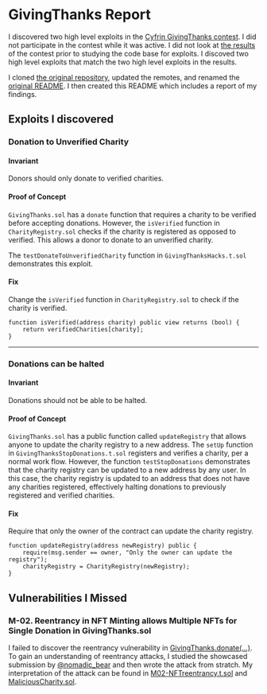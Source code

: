 # GivingThanks Report

I discovered two high level exploits in the [Cyfrin GivingThanks contest](https://codehawks.cyfrin.io/c/2024-11-giving-thanks). I did not participate in the contest while it was active. I did not look at [the results](https://codehawks.cyfrin.io/c/2024-11-giving-thanks/results?t=report&page=1) of the contest prior to studying the code base for exploits. I discoved two high level exploits that match the two high level exploits in the results.  

I cloned [the original repository](https://github.com/Cyfrin/2024-11-giving-thanks), updated the remotes, and renamed the [original README](original_README.md). I then created this README which includes a report of my findings.  

## Exploits I discovered

### Donation to Unverified Charity

#### Invariant

Donors should only donate to verified charities.

#### Proof of Concept

 `GivingThanks.sol` has a `donate` function that requires a charity to be verified before accepting donations. However, the `isVerified` function in `CharityRegistry.sol` checks if the charity is registered as opposed to verified. This allows a donor to donate to an unverified charity.

 The `testDonateToUnverifiedCharity` function in `GivingThanksHacks.t.sol` demonstrates this exploit.

#### Fix

Change the `isVerified` function in `CharityRegistry.sol` to check if the charity is verified.

```solidity
function isVerified(address charity) public view returns (bool) {
    return verifiedCharities[charity];
}
```

---

### Donations can be halted

#### Invariant

Donations should not be able to be halted.

#### Proof of Concept

`GivingThanks.sol` has a public function called `updateRegistry` that allows anyone to update the charity registry to a new address. The `setUp` function in `GivingThanksStopDonations.t.sol` registers and verifies a charity, per a normal work flow. However, the function `testStopDonations` demonstrates that the charity registry can be updated to a new address by any user. In this case, the charity registry is updated to an address that does not have any charities registered, effectively halting donations to previously registered and verified charities.

#### Fix

Require that only the owner of the contract can update the charity registry.

```solidity
function updateRegistry(address newRegistry) public {
    require(msg.sender == owner, "Only the owner can update the registry");
    charityRegistry = CharityRegistry(newRegistry);
}
```

## Vulnerabilities I Missed

### M-02. Reentrancy in NFT Minting allows Multiple NFTs for Single Donation in GivingThanks.sol

I failed to discover the reentrancy vulnerability in [GivingThanks.donate(...)](https://github.com/Cyfrin/2024-11-giving-thanks/blob/304812abfc16df934249ecd4cd8dea38568a625d/src/GivingThanks.sol#L21). To gain an understanding of reentrancy attacks, I studied the showcased submission by [@nomadic_bear](https://profiles.cyfrin.io/u/nomadic_bear) and then wrote the attack from stratch. My interpretation of the attack can be found in [M02-NFTreentrancy.t.sol](https://github.com/geraldwenzel/2024-11-giving-thanks/blob/main/test/M02-NFTreentrancy.t.sol) and [MaliciousCharity.sol](https://github.com/geraldwenzel/2024-11-giving-thanks/blob/main/src/MaliciousCharity.sol).
